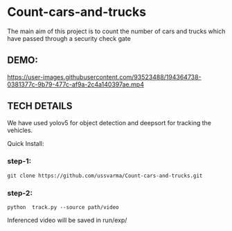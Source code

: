# Count-cars-and-trucks

The main aim of this project is to count the number of cars and trucks which have passed through a security check gate

## DEMO:
   

https://user-images.githubusercontent.com/93523488/194364738-0381377c-9b79-477c-af9a-2c4a140397ae.mp4


## TECH DETAILS
  
  We have used yolov5 for object detection and deepsort for tracking the vehicles.


Quick Install:
### step-1:
    git clone https://github.com/ussvarma/Count-cars-and-trucks.git
### step-2:
    python  track.py --source path/video
    
Inferenced video will be saved in run/exp/


    


